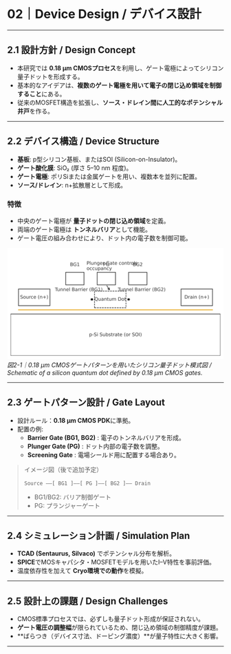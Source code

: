 # 02｜Device Design / デバイス設計

---

## 2.1 設計方針 / Design Concept
- 本研究では **0.18 µm CMOSプロセス**を利用し、ゲート電極によってシリコン量子ドットを形成する。  
- 基本的なアイデアは、**複数のゲート電極を用いて電子の閉じ込め領域を制御すること**にある。  
- 従来のMOSFET構造を拡張し、**ソース・ドレイン間に人工的なポテンシャル井戸**を作る。  

---

## 2.2 デバイス構造 / Device Structure
- **基板**: p型シリコン基板、またはSOI (Silicon-on-Insulator)。  
- **ゲート酸化膜**: SiO₂ (厚さ 5–10 nm 程度)。  
- **ゲート電極**: ポリSiまたは金属ゲートを用い、複数本を並列に配置。  
- **ソース/ドレイン**: n+拡散層として形成。  

### 特徴
- 中央のゲート電極が **量子ドットの閉じ込め領域**を定義。  
- 両端のゲート電極は **トンネルバリア**として機能。  
- ゲート電圧の組み合わせにより、ドット内の電子数を制御可能。  

![CMOS-based quantum dot device structure](./figures/device_structure.svg)  
*図2-1｜0.18 µm CMOSゲートパターンを用いたシリコン量子ドット模式図 / Schematic of a silicon quantum dot defined by 0.18 µm CMOS gates.*

---

## 2.3 ゲートパターン設計 / Gate Layout
- 設計ルール：**0.18 µm CMOS PDK**に準拠。  
- 配置の例:  
  - **Barrier Gate (BG1, BG2)** : 電子のトンネルバリアを形成。  
  - **Plunger Gate (PG)** : ドット内部の電子数を調整。  
  - **Screening Gate** : 電場シールド用に配置する場合あり。  

> イメージ図（後で追加予定）  
> ```
> Source ——[ BG1 ]——[ PG ]——[ BG2 ]—— Drain
> ```
> - BG1/BG2: バリア制御ゲート  
> - PG: プランジャーゲート  

---

## 2.4 シミュレーション計画 / Simulation Plan
- **TCAD (Sentaurus, Silvaco)** でポテンシャル分布を解析。  
- **SPICE**でMOSキャパシタ・MOSFETモデルを用いたI–V特性を事前評価。  
- 温度依存性を加えて **Cryo環境での動作**を模擬。  

---

## 2.5 設計上の課題 / Design Challenges
- CMOS標準プロセスでは、必ずしも量子ドット形成が保証されない。  
- **ゲート電圧の調整幅**が限られているため、閉じ込め領域の制御精度が課題。  
- **ばらつき（デバイス寸法、ドーピング濃度）**が量子特性に大きく影響。  

---
